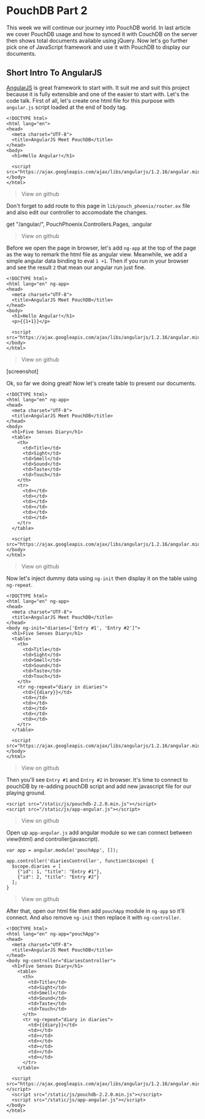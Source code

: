 # PouchDB Part 2

This week we will continue our journey into PouchDB world. In last article we cover
PouchDB usage and how to synced it with CouchDB on the server then shows total
documents available using jQuery. Now let's go further pick one of JavaScript
framework and use it with PouchDB to display our documents.

## Short Intro To AngularJS

[AngularJS](http://angularjs.org) is great framework to start with. It suit me and suit this project because
it is fully extensible and one of the easier to start with. Let's the code talk.
First of all, let's create one html file for this purpose with `angular.js` script
loaded at the end of body tag.

    <!DOCTYPE html>
    <html lang="en">
    <head>
      <meta charset="UTF-8">
      <title>AngularJS Meet PouchDB</title>
    </head>
    <body>
      <h1>Hello Angular!</h1>

      <script src="https://ajax.googleapis.com/ajax/libs/angularjs/1.2.16/angular.min.js">
    </body>
    </html>

> View on github

Don't forget to add route to this page in `lib/pouch_phoenix/router.ex` file and
also edit our controller to accomodate the changes.

  get "/angular/", PouchPhoenix.Controllers.Pages, :angular

> View on github

Before we open the page in browser, let's add `ng-app` at the top of the page
as the way to remark the html file as angular view. Meanwhile, we add a simple
angular data binding to eval `1 +1`. Then if you run in your browser and see the
result `2` that mean our angular run just fine.


    <!DOCTYPE html>
    <html lang="en" ng-app>
    <head>
      <meta charset="UTF-8">
      <title>AngularJS Meet PouchDB</title>
    </head>
    <body>
      <h1>Hello Angular!</h1>
      <p>{{1+1}}</p>

      <script src="https://ajax.googleapis.com/ajax/libs/angularjs/1.2.16/angular.min.js">
    </body>
    </html>

> View on github

[screenshot]

Ok, so far we doing great! Now let's create table to present our documents.


    <!DOCTYPE html>
    <html lang="en" ng-app>
    <head>
      <meta charset="UTF-8">
      <title>AngularJS Meet PouchDB</title>
    </head>
    <body>
      <h1>Five Senses Diary</h1>
      <table>
        <th>
          <td>Title</td>
          <td>Sight</td>
          <td>Smell</td>
          <td>Sound</td>
          <td>Taste</td>
          <td>Touch</td>
        </th>
        <tr>
          <td></td>
          <td></td>
          <td></td>
          <td></td>
          <td></td>
          <td></td>
        </tr>
      </table>

      <script src="https://ajax.googleapis.com/ajax/libs/angularjs/1.2.16/angular.min.js">
    </body>
    </html>

> View on github

Now let's inject dummy data using `ng-init` then display it on the table using
`ng-repeat`.


    <!DOCTYPE html>
    <html lang="en" ng-app>
    <head>
      <meta charset="UTF-8">
      <title>AngularJS Meet PouchDB</title>
    </head>
    <body ng-init="diaries=['Entry #1', 'Entry #2']">
      <h1>Five Senses Diary</h1>
      <table>
        <th>
          <td>Title</td>
          <td>Sight</td>
          <td>Smell</td>
          <td>Sound</td>
          <td>Taste</td>
          <td>Touch</td>
        </th>
        <tr ng-repeat="diary in diaries">
          <td>{{diary}}</td>
          <td></td>
          <td></td>
          <td></td>
          <td></td>
          <td></td>
        </tr>
      </table>

      <script src="https://ajax.googleapis.com/ajax/libs/angularjs/1.2.16/angular.min.js">
    </body>
    </html>

> View on github

Then you'll see `Entry #1` and `Entry #2` in browser. It's time to connect to pouchDB by
re-adding pouchDB script and add new javascript file for our playing ground.

    <script src="/static/js/pouchdb-2.2.0.min.js"></script>
    <script src="/static/js/app-angular.js"></script>
> View on github

Open up `app-angular.js` add angular module so we can connect
between view(html) and controller(javascript).

    var app = angular.module('pouchApp', []);

    app.controller('diariesController', function($scope) {
      $scope.diaries = [
        {"id": 1, "title": "Entry #1"},
        {"id": 2, "title": "Entry #2"}
      ];
    }

> View on github

After that, open our html file then add `pouchApp` module in `ng-app` so it'll connect.
And also remove `ng-init` then replace it with `ng-controller`.


    <!DOCTYPE html>
    <html lang="en" ng-app="pouchApp">
    <head>
      <meta charset="UTF-8">
      <title>AngularJS Meet PouchDB</title>
    </head>
    <body ng-controller="diariesController">
      <h1>Five Senses Diary</h1>
        <table>
          <th>
            <td>Title</td>
            <td>Sight</td>
            <td>Smell</td>
            <td>Sound</td>
            <td>Taste</td>
            <td>Touch</td>
          </th>
          <tr ng-repeat="diary in diaries">
            <td>{{diary}}</td>
            <td></td>
            <td></td>
            <td></td>
            <td></td>
            <td></td>
            <td></td>
          </tr>
        </table>

      <script src="https://ajax.googleapis.com/ajax/libs/angularjs/1.2.16/angular.min.js"></script>
      <script src="/static/js/pouchdb-2.2.0.min.js"></script>
      <script src="/static/js/app-angular.js"></script>
    </body>
    </html>
